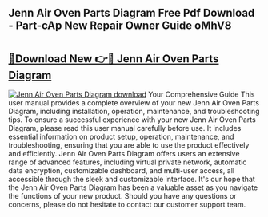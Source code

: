 ## Jenn Air Oven Parts Diagram Free Pdf Download - Part-cAp New Repair Owner Guide oMhV8

# <h2><a href="http://dfiso01.blite.top/?on=Jenn+Air+Oven+Parts+Diagram">🔗Download New 👉🔴 Jenn Air Oven Parts Diagram</a></h2>

[![Jenn Air Oven Parts Diagram download](https://i.imgur.com/lujVjoI.png)](http://dfiso01.blite.top/?on=Jenn+Air+Oven+Parts+Diagram)
Your Comprehensive Guide This user manual provides a complete overview of your new Jenn Air Oven Parts Diagram, including installation, operation, maintenance, and troubleshooting tips. To ensure a successful experience with your new Jenn Air Oven Parts Diagram, please read this user manual carefully before use. It includes essential information on product setup, operation, maintenance, and troubleshooting, ensuring that you are able to use the product effectively and efficiently. Jenn Air Oven Parts Diagram offers users an extensive range of advanced features, including virtual private network, automatic data encryption, customizable dashboard, and multi-user access, all accessible through the sleek and customizable interface. It's our hope that the Jenn Air Oven Parts Diagram has been a valuable asset as you navigate the functions of your new product. Should you have any questions or concerns, please do not hesitate to contact our customer support team.
